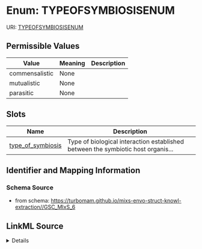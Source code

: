 # Enum: TYPEOFSYMBIOSISENUM



URI: [TYPEOFSYMBIOSISENUM](TYPEOFSYMBIOSISENUM)

## Permissible Values

| Value | Meaning | Description |
| --- | --- | --- |
| commensalistic | None |  |
| mutualistic | None |  |
| parasitic | None |  |




## Slots

| Name | Description |
| ---  | --- |
| [type_of_symbiosis](type_of_symbiosis.md) | Type of biological interaction established between the symbiotic host organis... |






## Identifier and Mapping Information







### Schema Source


* from schema: https://turbomam.github.io/mixs-envo-struct-knowl-extraction//GSC_MIxS_6




## LinkML Source

<details>
```yaml
name: TYPE_OF_SYMBIOSIS_ENUM
from_schema: https://turbomam.github.io/mixs-envo-struct-knowl-extraction//GSC_MIxS_6
rank: 1000
permissible_values:
  commensalistic:
    text: commensalistic
  mutualistic:
    text: mutualistic
  parasitic:
    text: parasitic

```
</details>

